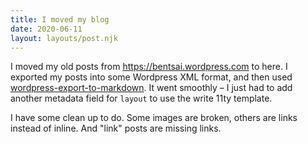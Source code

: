 ```yaml
---
title: I moved my blog
date: 2020-06-11
layout: layouts/post.njk
---
```


I moved my old posts from https://bentsai.wordpress.com to here. I exported my posts into some Wordpress XML format, and then used [wordpress-export-to-markdown](https://github.com/lonekorean/wordpress-export-to-markdown). It went smoothly – I just had to add another metadata field for `layout` to use the write 11ty template.

I have some clean up to do. Some images are broken, others are links instead of inline. And "link" posts are missing links.
